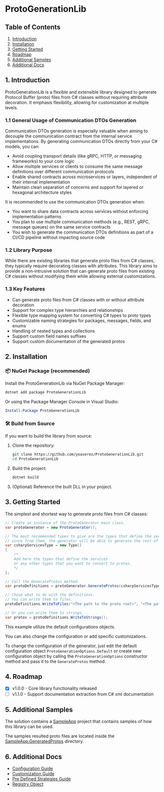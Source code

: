 # ProtoGenerationLib

## Table of Contents

1. [Introduction](#1-introduction)
2. [Installation](#2-installation)
3. [Getting Started](#3-getting-started)
4. [Roadmap](#4-roadmap)
5. [Additional Samples](#5-additional-samples)
6. [Additional Docs](#6-additional-docs)

## 1. Introduction

ProtoGenerationLib is a flexible and extensible library designed to generate Protocol Buffer (proto) files from C# classes without requiring attribute decoration. It emphasis flexibility, allowing for customization at multiple levels.

### 1.1 General Usage of Communication DTOs Generation

Communication DTOs generation is especially valuable when aiming to decouple the communication contract from the internal service implementations. By generating communication DTOs directly from your C# models, you can:

- Avoid coupling transport details (like gRPC, HTTP, or messaging frameworks) to your core logic
- Allow multiple services or clients to consume the same message definitions over different communication protocols
- Enable shared contracts across microservices or layers, independent of their internal implementation
- Maintain clean separation of concerns and support for layered or hexagonal architecture styles

It is recommended to use the communication DTOs generation when:
- You want to share data contracts across services without enforcing implementation patterns
- You plan to use multiple communication methods (e.g., REST, gRPC, message queues) on the same service contracts
- You wish to generate the communication DTOs definitions as part of a CI/CD pipeline without impacting source code

### 1.2 Library Purpose

While there are existing libraries that generate proto files from C# classes, they typically require decorating classes with attributes. This library aims to provide a non-intrusive solution that can generate proto files from existing C# classes without modifying them while allowing external customizations.

### 1.3 Key Features

- Can generate proto files from C# classes with or without attribute decoration
- Support for complex type hierarchies and relationships
- Flexible type mapping system for converting C# types to proto types
- Customizable naming strategies for packages, messages, fields, and enums
- Handling of nested types and collections
- Support custom field names suffixes
- Support custom documentation of the generated protos

## 2. Installation

### 📦 NuGet Package (recommended)

Install the ProtoGenerationLib via NuGet Package Manager:

```sh
dotnet add package ProtoGenerationLib
```

Or using the Package Manager Console in Visual Studio:

```powershell
Install-Package ProtoGenerationLib
```

### 🛠️ Build from Source

If you want to build the library from source:

1. Clone the repository:

   ```sh
   git clone https://github.com/yoaverez/ProtoGenerationLib.git
   cd ProtoGenerationLib
   ```

2. Build the project:

   ```sh
   dotnet build
   ```

3. (Optional) Reference the built DLL in your project.

## 3. Getting Started

The simplest and shortest way to generate proto files from C# classes:

```csharp
// Create an instance of the ProtoGenerator main class.
var protoGenerator = new ProtoGenerator();

// The most recommended types to give are the types that define the services
// since from them, the generator will be able to generate the rest of the types.
var csharpServicesType = new Type[]
{
    /*
    Add here the types that define the services
    or any other types that you want to convert to protos.
    */
};

// Call the GenerateProtos method.
var protoDefinitions = protoGenerator.GenerateProtos(csharpServicesType);

// Chose what to do with the definitions.
// You can write them to files.
protoDefinitions.WriteToFiles("<The path to the proto root>", "<The path from the proto root in which to write all the protos>");

// Or you can write them to strings.
var protos = protoDefinitions.WriteToStrings();
```

This example utilize the default configurations objects.

You can also change the configuration or add specific customizations.

To change the configuration of the generator, just edit the default configuration object `ProtoGenerationOptions.Default` or create new configuration object by calling the `ProtoGenerationOptions` constructor method and pass it to the `GenerateProtos` method.

## 4. Roadmap

- [x] v1.0.0 - Core library functionality released
- [ ] v1.1.0 - Support documentation extraction from C# xml documentation

## 5. Additional Samples

The solution contains a [SampleApp](src/SampleApp/) project that
contains samples of how this library can be used.

The samples resulted proto files are located inside the [SampleApp.GeneratedProtos](src/SampleApp.GeneratedProtos/Protos/) directory.

## 6. Additional Docs

* [Configuration Guide](docs/configuration.md)
* [Customization Guide](docs/customization.md)
* [Pre Defined Strategies Guide](docs/pre-defined-strategies.md)
* [Registry Object](docs/registry.md)